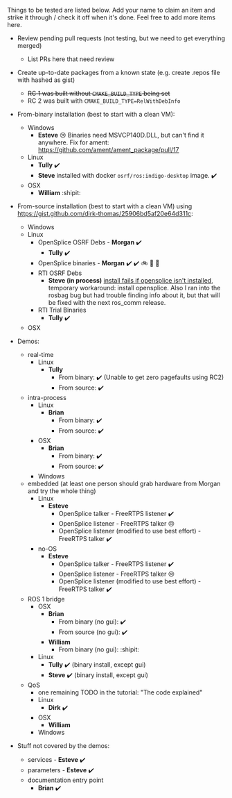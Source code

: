 Things to be tested are listed below.
Add your name to claim an item and strike it through / check it off when it's done.
Feel free to add more items here.

* Review pending pull requests (not testing, but we need to get everything merged)
  * List PRs here that need review

* Create up-to-date packages from a known state (e.g. create .repos file with hashed as gist)
  * ~~RC 1 was built without `CMAKE_BUILD_TYPE` being set~~
  * RC 2 was built with `CMAKE_BUILD_TYPE=RelWithDebInfo`
* From-binary installation (best to start with a clean VM):
  * Windows
      * **Esteve** :cry: Binaries need MSVCP140D.DLL, but can't find it anywhere. Fix for ament: https://github.com/ament/ament_package/pull/17
  * Linux
    * **Tully** :heavy_check_mark:
    * **Steve** installed with docker `osrf/ros:indigo-desktop` image. :heavy_check_mark:
  * OSX
      * **William** :shipit: 
* From-source installation (best to start with a clean VM) using https://gist.github.com/dirk-thomas/25906bd5af20e64d311c:
  * Windows
  * Linux
    * OpenSplice OSRF Debs - **Morgan** :heavy_check_mark:
      * **Tully** :heavy_check_mark:
    * OpenSplice binaries - **Morgan** :heavy_check_mark: :heavy_check_mark: :bike: :chicken: :fork_and_knife: 
    * RTI OSRF Debs
      * **Steve (in process)** [install fails if opensplice isn't installed](https://github.com/ros2/rmw_opensplice/issues/79), temporary workaround: install opensplice. Also I ran into the rosbag bug but had trouble finding info about it, but that will be fixed with the next ros_comm release.
    * RTI Trial Binaries
      * **Tully** :heavy_check_mark:
  * OSX
* Demos:
  * real-time
    * Linux
      * **Tully**
        * From binary: :heavy_check_mark: (Unable to get zero pagefaults using RC2)
        * From source: :heavy_check_mark:
  * intra-process
    * Linux
      * **Brian**
        * From binary: :heavy_check_mark: 
        * From source: :heavy_check_mark: 
    * OSX
      * **Brian**
        * From binary: :heavy_check_mark: 
        * From source: :heavy_check_mark: 
    * Windows
  * embedded (at least one person should grab hardware from Morgan and try the whole thing)
    * Linux
      * **Esteve**
        * OpenSplice talker - FreeRTPS listener :heavy_check_mark: 
        * OpenSplice listener - FreeRTPS talker :cry:
        * OpenSplice listener (modified to use best effort) - FreeRTPS talker :heavy_check_mark:  
    * no-OS
      * **Esteve**
        * OpenSplice talker - FreeRTPS listener :heavy_check_mark: 
        * OpenSplice listener - FreeRTPS talker :cry:
        * OpenSplice listener (modified to use best effort) - FreeRTPS talker :heavy_check_mark:  
  * ROS 1 bridge
    * OSX
      * **Brian**
        * From binary (no gui): :heavy_check_mark: 
        * From source (no gui): :heavy_check_mark: 
      * **William**
        * From binary (no gui): :shipit: 
    * Linux
      * **Tully** :heavy_check_mark: (binary install, except gui)
      * **Steve** :heavy_check_mark: (binary install, except gui)
  * QoS
    * one remaining TODO in the tutorial: "The code explained"
    * Linux
      * **Dirk** :heavy_check_mark: 
    * OSX
      * **William**
    * Windows
* Stuff not covered by the demos:
  * services - **Esteve** :heavy_check_mark: 
  * parameters - **Esteve** :heavy_check_mark: 
  * documentation entry point
    * **Brian** :heavy_check_mark: 